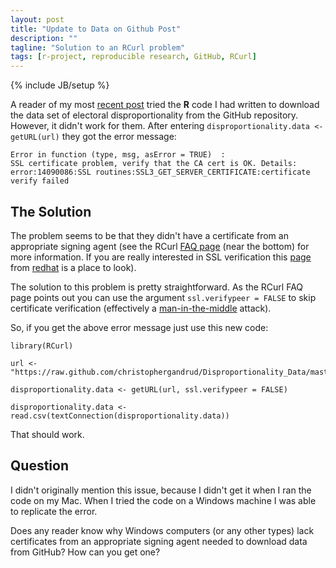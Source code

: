 ```yaml
---
layout: post
title: "Update to Data on Github Post"
description: ""
tagline: "Solution to an RCurl problem"
tags: [r-project, reproducible research, GitHub, RCurl]
---
```

{% include JB/setup %}


A reader of my most [recent post](http://christophergandrud.github.com/2012/06/11/making-data-available-with-github/) tried the **R** code I had written to download the data set of electoral disproportionality from the GitHub repository. However, it didn't work for them. After entering `disproportionality.data <- getURL(url)` they got the error message:

    Error in function (type, msg, asError = TRUE)  : 
    SSL certificate problem, verify that the CA cert is OK. Details:
    error:14090086:SSL routines:SSL3_GET_SERVER_CERTIFICATE:certificate verify failed
    
## The Solution

The problem seems to be that they didn't have a certificate from an appropriate signing agent (see the RCurl [FAQ page](http://www.omegahat.org/RCurl/FAQ.html) (near the bottom) for more information. If you are really interested in SSL verification this [page](http://docs.redhat.com/docs/en-US/Red_Hat_Certificate_System/8.0/html/Deployment_Guide/Introduction_to_Public_Key_Cryptography-Certificates_and_Authentication.html) from [redhat](http://gb.redhat.com/) is a place to look).

The solution to this problem is pretty straightforward. As the RCurl FAQ page points out you can use the argument `ssl.verifypeer = FALSE` to skip certificate verification (effectively a [man-in-the-middle](http://en.wikipedia.org/wiki/Man-in-the-middle_attack) attack).

So, if you get the above error message just use this new code:

    library(RCurl)

    url <- "https://raw.github.com/christophergandrud/Disproportionality_Data/master/Disproportionality.csv"

    disproportionality.data <- getURL(url, ssl.verifypeer = FALSE)                
                        
    disproportionality.data <- read.csv(textConnection(disproportionality.data))
    
That should work.

## Question

I didn't originally mention this issue, because I didn't get it when I ran the code on my Mac. When I tried the code on a Windows machine I was able to replicate the error. 

Does any reader know why Windows computers (or any other types) lack certificates from an appropriate signing agent needed to download data from GitHub? How can you get one? 
